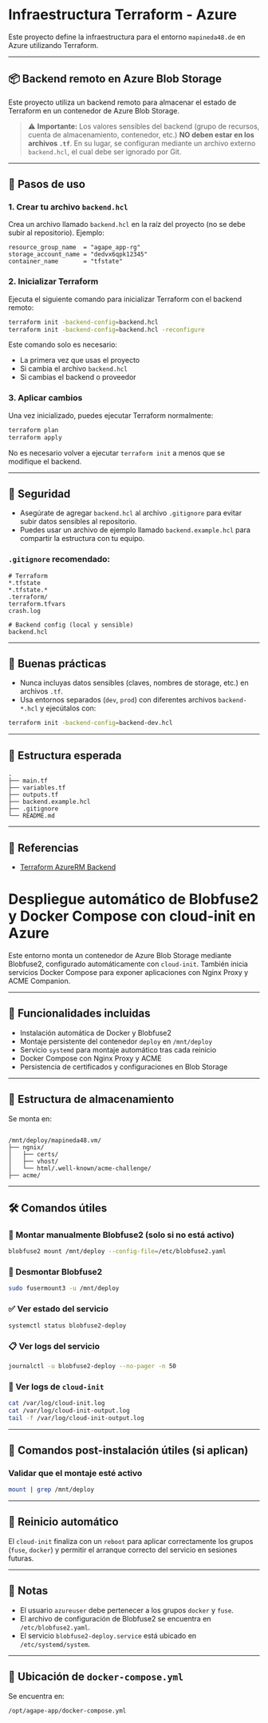 # Infraestructura Terraform - Azure

Este proyecto define la infraestructura para el entorno `mapineda48.de` en Azure utilizando Terraform.

---

## 📦 Backend remoto en Azure Blob Storage

Este proyecto utiliza un backend remoto para almacenar el estado de Terraform en un contenedor de Azure Blob Storage.

> ⚠️ **Importante:** Los valores sensibles del backend (grupo de recursos, cuenta de almacenamiento, contenedor, etc.) **NO deben estar en los archivos `.tf`**. En su lugar, se configuran mediante un archivo externo `backend.hcl`, el cual debe ser ignorado por Git.

---

## 🚀 Pasos de uso

### 1. Crear tu archivo `backend.hcl`

Crea un archivo llamado `backend.hcl` en la raíz del proyecto (no se debe subir al repositorio). Ejemplo:

```hcl
resource_group_name  = "agape_app-rg"
storage_account_name = "dedvx6qpk12345"
container_name       = "tfstate"
````

### 2. Inicializar Terraform

Ejecuta el siguiente comando para inicializar Terraform con el backend remoto:

```bash
terraform init -backend-config=backend.hcl
terraform init -backend-config=backend.hcl -reconfigure
```

Este comando solo es necesario:

* La primera vez que usas el proyecto
* Si cambia el archivo `backend.hcl`
* Si cambias el backend o proveedor

### 3. Aplicar cambios

Una vez inicializado, puedes ejecutar Terraform normalmente:

```bash
terraform plan
terraform apply
```

No es necesario volver a ejecutar `terraform init` a menos que se modifique el backend.

---

## 🔐 Seguridad

* Asegúrate de agregar `backend.hcl` al archivo `.gitignore` para evitar subir datos sensibles al repositorio.
* Puedes usar un archivo de ejemplo llamado `backend.example.hcl` para compartir la estructura con tu equipo.

### `.gitignore` recomendado:

```gitignore
# Terraform
*.tfstate
*.tfstate.*
.terraform/
terraform.tfvars
crash.log

# Backend config (local y sensible)
backend.hcl
```

---

## 🧠 Buenas prácticas

* Nunca incluyas datos sensibles (claves, nombres de storage, etc.) en archivos `.tf`.
* Usa entornos separados (`dev`, `prod`) con diferentes archivos `backend-*.hcl` y ejecútalos con:

```bash
terraform init -backend-config=backend-dev.hcl
```

---

## 📁 Estructura esperada

```
.
├── main.tf
├── variables.tf
├── outputs.tf
├── backend.example.hcl
├── .gitignore
└── README.md
```

---

## 📎 Referencias

* [Terraform AzureRM Backend](https://developer.hashicorp.com/terraform/language/settings/backends/azurerm)

# Despliegue automático de Blobfuse2 y Docker Compose con cloud-init en Azure

Este entorno monta un contenedor de Azure Blob Storage mediante Blobfuse2, configurado automáticamente con `cloud-init`. También inicia servicios Docker Compose para exponer aplicaciones con Nginx Proxy y ACME Companion.

---

## 🧰 Funcionalidades incluidas

- Instalación automática de Docker y Blobfuse2
- Montaje persistente del contenedor `deploy` en `/mnt/deploy`
- Servicio `systemd` para montaje automático tras cada reinicio
- Docker Compose con Nginx Proxy y ACME
- Persistencia de certificados y configuraciones en Blob Storage

---

## 📁 Estructura de almacenamiento

Se monta en:

```

/mnt/deploy/mapineda48.vm/
├── ngnix/
│   ├── certs/
│   ├── vhost/
│   └── html/.well-known/acme-challenge/
├── acme/

````

---

## 🛠️ Comandos útiles

### 🔄 Montar manualmente Blobfuse2 (solo si no está activo)

```bash
blobfuse2 mount /mnt/deploy --config-file=/etc/blobfuse2.yaml
````

### 🔽 Desmontar Blobfuse2

```bash
sudo fusermount3 -u /mnt/deploy
```

### ✅ Ver estado del servicio

```bash
systemctl status blobfuse2-deploy
```

### 📋 Ver logs del servicio

```bash
journalctl -u blobfuse2-deploy --no-pager -n 50
```

### 📄 Ver logs de `cloud-init`

```bash
cat /var/log/cloud-init.log
cat /var/log/cloud-init-output.log
tail -f /var/log/cloud-init-output.log
```

---

## 🚀 Comandos post-instalación útiles (si aplican)

### Validar que el montaje esté activo

```bash
mount | grep /mnt/deploy
```

---

## 🔄 Reinicio automático

El `cloud-init` finaliza con un `reboot` para aplicar correctamente los grupos (`fuse`, `docker`) y permitir el arranque correcto del servicio en sesiones futuras.

---

## 📝 Notas

* El usuario `azureuser` debe pertenecer a los grupos `docker` y `fuse`.
* El archivo de configuración de Blobfuse2 se encuentra en `/etc/blobfuse2.yaml`.
* El servicio `blobfuse2-deploy.service` está ubicado en `/etc/systemd/system`.

---

## 📂 Ubicación de `docker-compose.yml`

Se encuentra en:

```bash
/opt/agape-app/docker-compose.yml
```